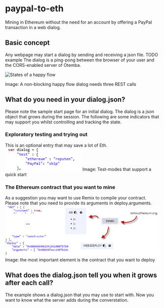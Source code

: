 ﻿# paypal-to-eth
Mining in Ethereum without the need for an account by offering a PayPal transaction in a web dialog.
## Basic concept
Any webpage may start a dialog by sending and receiving a json file. TODO example
The dialog is a ping-pong between the browser of your user and the CORS-enabled server of Otemba.

![States of a happy flow](![https://raw.githubusercontent.com/Otemba/paypal-to-eth/master/images/](https://raw.githubusercontent.com/Otemba/paypal-to-eth/master/images/testModes.png)statesWithText.png)

Image: A non-blocking happy flow dialog needs three REST calls
## What do you need in your dialog.json?
Please note the sample start page for an initial dialog. The dialog is a json object that grows during the session. The following are some indicators that may support you whilst controlling and tracking the state.
### Exploratory testing and trying out
This is an optional entry that may save a lot of Eth.
![Test Modes](https://raw.githubusercontent.com/Otemba/paypal-to-eth/master/images/testModes.png)
Image: Test-modes that support a quick start
### The Ethereum contract that you want to mine
As a suggestion you may want to use Remix to compile your contract. Please note that you need to provide its arguments in deploy.arguments.
	![The contract](https://raw.githubusercontent.com/Otemba/paypal-to-eth/master/images/theContract.png)
Image: the most important element is the contract that you want to deploy
## What does the dialog.json tell you when it grows after each call?
The example shows a dialog.json that you may use to start with. Now you want to know what the server adds during the converstation.



 

<!--stackedit_data:
eyJoaXN0b3J5IjpbMTE5NTcxNDgzOSwtMTE2MDUzNTYzLDE3OD
AxNjY3NTQsMjIzMjk1NTIsLTE0ODYzMjAzMjAsLTQxMDAwMDcy
MywtNjM2NzQwNjgyLDE1MzgzNjQ0NTYsMTM3OTY5MzQ5OSw3NT
U1Mjk1NThdfQ==
-->